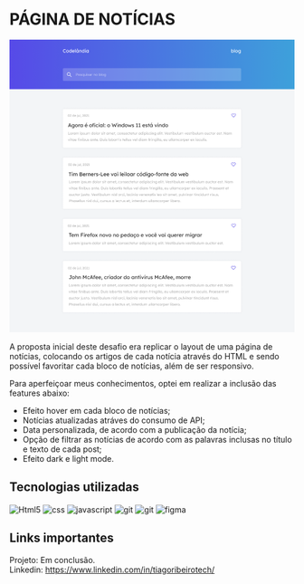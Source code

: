 # PÁGINA DE NOTÍCIAS

![Print do projeto](assets/imgs/design/home.png)

A proposta inicial deste desafio era replicar o layout de uma página de notícias, colocando os artigos de cada notícia através do HTML e sendo possível favoritar cada bloco de notícias, além de ser responsivo. 

Para aperfeiçoar meus conhecimentos, optei em realizar a inclusão das features abaixo:
*  Efeito hover em cada bloco de notícias;
*  Notícias atualizadas atráves do consumo de API;
*  Data personalizada, de acordo com a publicação da notícia;
*  Opção de filtrar as notícias de acordo com as palavras inclusas no título e texto  de cada post;
*  Efeito dark e light mode.


## Tecnologias utilizadas

  <img align="center" alt="Html5" src="https://img.shields.io/badge/HTML5-E34F26?style=for-the-badge&logo=html5&logoColor=white"/>
  <img align="center" alt="css" src="https://img.shields.io/badge/CSS3-1572B6?style=for-the-badge&logo=css3&logoColor=white"/>
  <img align="center" alt="javascript" src="https://img.shields.io/badge/JavaScript-F7DF1E?style=for-the-badge&logo=javascript&logoColor=black"/>
  <img align="center" alt="git" src="https://img.shields.io/badge/GIT-E44C30?style=for-the-badge&logo=git&logoColor=white"/>
  <img align="center" alt="git" src="https://img.shields.io/badge/GitHub-100000?style=for-the-badge&logo=github&logoColor=white"/>
  <img align="center" alt="figma" src="https://img.shields.io/badge/Figma-F24E1E?style=for-the-badge&logo=figma&logoColor=white"/>

## Links importantes
Projeto: Em conclusão. </br>
Linkedin: https://www.linkedin.com/in/tiagoribeirotech/

 
